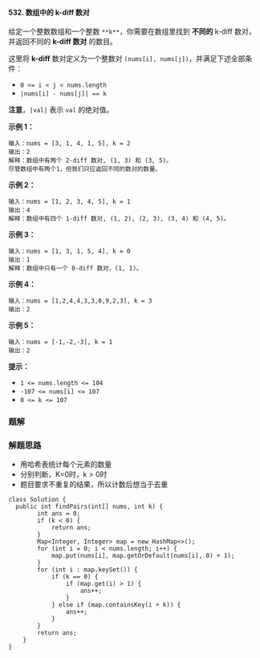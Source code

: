 #### 532. 数组中的 k-diff 数对

给定一个整数数组和一个整数 `**k**`，你需要在数组里找到 **不同的** k-diff 数对，并返回不同的 **k-diff 数对** 的数目。

这里将 **k-diff** 数对定义为一个整数对 `(nums[i], nums[j])`，并满足下述全部条件：

- `0 <= i < j < nums.length`
- `|nums[i] - nums[j]| == k`

**注意**，`|val|` 表示 `val` 的绝对值。

**示例 1：**

```shell
输入：nums = [3, 1, 4, 1, 5], k = 2
输出：2
解释：数组中有两个 2-diff 数对, (1, 3) 和 (3, 5)。
尽管数组中有两个1，但我们只应返回不同的数对的数量。
```

**示例 2：**

```shell
输入：nums = [1, 2, 3, 4, 5], k = 1
输出：4
解释：数组中有四个 1-diff 数对, (1, 2), (2, 3), (3, 4) 和 (4, 5)。
```

**示例 3：**

```shell
输入：nums = [1, 3, 1, 5, 4], k = 0
输出：1
解释：数组中只有一个 0-diff 数对，(1, 1)。
```

**示例 4：**

```shell
输入：nums = [1,2,4,4,3,3,0,9,2,3], k = 3
输出：2
```

**示例 5：**

```shell
输入：nums = [-1,-2,-3], k = 1
输出：2
```

**提示：**

- `1 <= nums.length <= 104`
- `-107 <= nums[i] <= 107`
- `0 <= k <= 107`

### 题解

### 解题思路

- 用哈希表统计每个元素的数量
- 分别判断，K=0时，k > 0时
- 题目要求不重复的结果，所以计数后想当于去重

```shell
class Solution {
  public int findPairs(int[] nums, int k) {
        int ans = 0;
        if (k < 0) {
            return ans;
        }
        Map<Integer, Integer> map = new HashMap<>();
        for (int i = 0; i < nums.length; i++) {
            map.put(nums[i], map.getOrDefault(nums[i], 0) + 1);
        }
        for (int i : map.keySet()) {
            if (k == 0) {
                if (map.get(i) > 1) {
                    ans++;
                }
            } else if (map.containsKey(i + k)) {
                ans++;
            }
        }
        return ans;
    }
}
```

